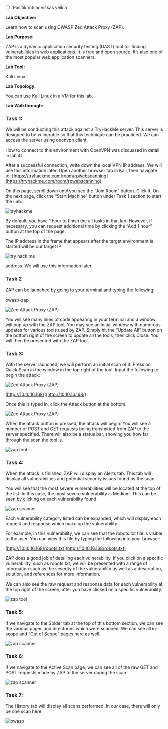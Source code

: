 - [ ] Pasitikrinti ar viskas veikia

**Lab Objective:**

Learn how to scan using OWASP Zed Attack Proxy (ZAP).

**Lab Purpose:**

ZAP is a dynamic application security testing (DAST) tool for finding vulnerabilities in web applications. It is free and open source. It’s also one of the most popular web application scanners.

**Lab Tool:**

Kali Linux

**Lab Topology:**

You can use Kali Linux in a VM for this lab.

**Lab Walkthrough:**

### Task 1:

We will be conducting this attack against a TryHackMe server. This server is designed to be vulnerable so that this technique can be practiced. We can access the server using openvpn client.

How to connect to this environment with OpenVPN was discussed in detail in lab 41.

After a successful connection, write down the local VPN IP address. We will use this information later. Open another browser tab in Kali, then navigate to: [https://tryhackme.com/room/rpwebscanning](https://tryhackme.com/room/rpwebscanning)

On this page, scroll down until you see the “Join Room” button. Click it. On the next page, click the “Start Machine” button under Task 1 section to start the Lab.

![tryhackme](attachements/tryhackme-1.png)

By default, you have 1 hour to finish the all tasks in that lab. However, if necessary, you can request additional time by clicking the “Add 1 hour” button at the top of the page.

The IP address in the frame that appears after the target environment is started will be our target IP

![try hack me](attachements/try_hack_me.png)

address. We will use this information later.

### Task 2

ZAP can be launched by going to your terminal and typing the following:

owasp-zap

![Zed Attack Proxy (ZAP)](attachements/Zed_Attack_Proxy_(ZAP)-2.png)

You will see many lines of code appearing in your terminal and a window will pop up with the ZAP tool. You may see an initial window with numerous updates for various tools used by ZAP. Simply hit the “Update All” button on the bottom right of the screen to update all the tools, then click Close. You will then be presented with the ZAP tool.

### Task 3:

With the server launched, we will perform an initial scan of it. Press on Quick Scan in the window in the top right of the tool. Input the following to begin the attack:

![Zed Attack Proxy (ZAP)](attachements/Zed_Attack_Proxy_(ZAP)-1.png)

[http://10.10.16.168/](http://10.10.16.168/)

Once this is typed in, click the Attack button at the bottom.

![Zed Attack Proxy (ZAP)](attachements/Zed_Attack_Proxy_(ZAP).png)

When the attack button is pressed, the attack will begin. You will see a number of POST and GET requests being transmitted from ZAP to the server specified. There will also be a status bar, showing you how far through the scan the tool is.

![zap tool](attachements/zap_tool.png)

### Task 4:

When the attack is finished, ZAP will display an Alerts tab. This tab will display all vulnerabilities and potential security issues found by the scan.

You will see that the most severe vulnerabilities will be located at the top of the list. In this case, the most severe vulnerability is Medium. This can be seen by clicking on each vulnerability found.

![zap scanner](attachements/zap_scanner-1.png)

Each vulnerability category listed can be expanded, which will display each request and response which make up the vulnerability.

For example, in this vulnerability, we can see that the robots.txt file is visible to the user. You can view this file by typing the following into your browser:

[http://10.10.16.168/robots.txt](http://10.10.16.168/robots.txt)

ZAP does a good job of detailing each vulnerability. If you click on a specific vulnerability, such as robots.txt, we will be presented with a range of information such as the severity of the vulnerability as well as a description, solution, and references for more information.

We can also see the raw request and response data for each vulnerability at the top right of the screen, after you have clicked on a specific vulnerability.

![zap tool](attachements/zap_tool-1.png)

### Task 5:

If we navigate to the Spider tab at the top of this bottom section, we can see the various pages and directories which were scanned. We can see all in-scope and “Out of Scope” pages here as well.

![zap scanner](attachements/zap_scanner.png)

### Task 6:

If we navigate to the Active Scan page, we can see all of the raw GET and POST requests made by ZAP to the server during the scan.

![zap scanner](attachements/zap_scanner-2.png)

### Task 7:

The History tab will display all scans performed. In our case, there will only be one scan here.

![owasp](attachements/owasp-1.png)